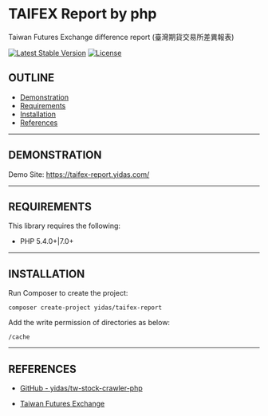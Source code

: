 TAIFEX Report by php
====================

Taiwan Futures Exchange difference report (臺灣期貨交易所差異報表)

[![Latest Stable Version](https://poser.pugx.org/yidas/taifex-report/v/stable?format=flat-square)](https://packagist.org/packages/yidas/taifex-report)
[![License](https://poser.pugx.org/yidas/taifex-report/license?format=flat-square)](https://packagist.org/packages/yidas/taifex-report)

OUTLINE
-------

- [Demonstration](#demonstration)
- [Requirements](#requirements)
- [Installation](#installation)
- [References](#references)

---

DEMONSTRATION
-------------

Demo Site: https://taifex-report.yidas.com/

---

REQUIREMENTS
------------
This library requires the following:

- PHP 5.4.0+\|7.0+

---

INSTALLATION
------------

Run Composer to create the project:

    composer create-project yidas/taifex-report
    
Add the write permission of directories as below:

```
/cache
```

---

REFERENCES
----------

- [GitHub - yidas/tw-stock-crawler-php](https://github.com/yidas/tw-stock-crawler-php)

- [Taiwan Futures Exchange](https://www.taifex.com.tw/enl/eIndex)



